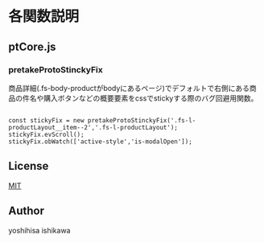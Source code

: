 # 各関数説明

## ptCore.js

### pretakeProtoStinckyFix
商品詳細(.fs-body-productがbodyにあるページ)でデフォルトで右側にある商品の件名や購入ボタンなどの概要要素をcssでstickyする際のバグ回避用関数。

```js:使用例

const stickyFix = new pretakeProtoStinckyFix('.fs-l-productLayout__item--2','.fs-l-productLayout');
stickyFix.evScroll();
stickyFix.obWatch(['active-style','is-modalOpen']);

```

## License
[MIT](https://www.opensource.org/licenses/mit-license.php)

## Author
yoshihisa ishikawa
